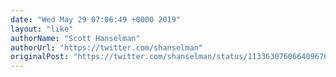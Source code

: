 ```yaml
---
date: "Wed May 29 07:06:49 +0000 2019"
layout: "like"
authorName: "Scott Hanselman"
authorUrl: "https://twitter.com/shanselman"
originalPost: "https://twitter.com/shanselman/status/1133630760664096768"
---
```

